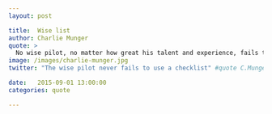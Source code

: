 ```yaml
---
layout: post

title:  Wise list
author: Charlie Munger
quote: >
  No wise pilot, no matter how great his talent and experience, fails to use his checklist.
image: /images/charlie-munger.jpg
twitter: "The wise pilot never fails to use a checklist" #quote C.Munger

date:   2015-09-01 13:00:00
categories: quote

---
```


